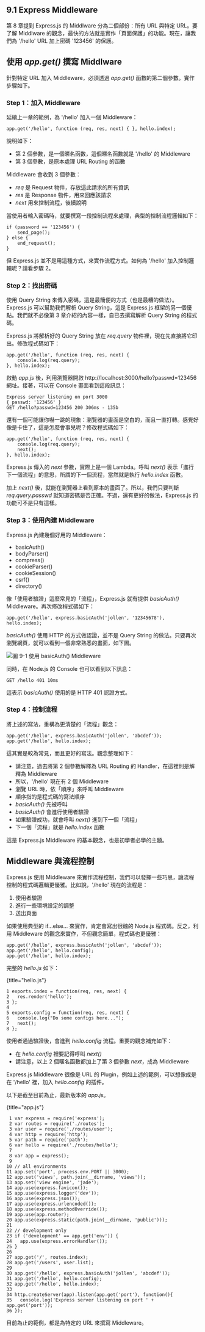 ## 9.1 Express Middleware

第 8 章提到 Express.js 的 Middlware 分為二個部份：所有 URL 與特定 URL。要了解 Middlware 的觀念，最快的方法就是實作「頁面保護」的功能。現在，讓我們為 '/hello' URL 加上密碼 '123456' 的保護。

## 使用 *app.get()* 撰寫 Middlware

針對特定 URL 加入 Middleware，必須透過 *app.get()* 函數的第二個參數。實作步驟如下。

### Step 1：加入 Middleware

延續上一章的範例，為 '/hello' 加入一個 Middleware：

~~~~~~~~
app.get('/hello', function (req, res, next) { }, hello.index);
~~~~~~~~

說明如下：

- 第 2 個參數，是一個暱名函數，這個暱名函數就是 '/hello' 的 Middleware
- 第 3 個參數，是原本處理 URL Routing 的函數

Middleware 會收到 3 個參數：

- *req* 是 Request 物件，存放這此請求的所有資訊
- *res* 是 Response 物件，用來回應該請求
- *next* 用來控制流程，後續說明

當使用者輸入密碼時，就要撰寫一段控制流程來處理，典型的控制流程邏輯如下：

~~~~~~~~
if (password == '123456') {
	send_page();
} else {
	end_request();
}
~~~~~~~~

但 Express.js 並不是用這種方式，來實作流程方式。如何為 '/hello' 加入控制邏輯呢？請看步驟 2。

### Step 2：找出密碼

使用 Query String 來傳入密碼，這是最簡便的方式（也是最糟的做法）。Express.js 可以幫助我們解析 Query String，這是 Express.js 框架的另一個優點。我們就不必像第 3 章介紹的內容一樣，自已去撰寫解析 Query String 的程式碼。

Express.js 將解析好的 Query String 放在 *req.query* 物件裡，現在先直接將它印出。修改程式碼如下：

~~~~~~~~
app.get('/hello', function (req, res, next) {
	console.log(req.query);
}, hello.index);
~~~~~~~~

啟動 *app.js* 後，利用瀏覽器開啟 http://localhost:3000/hello?passwd=123456 網址。接著，可以在 Console 畫面看到這段訊息：

~~~~~~~~
Express server listening on port 3000
{ passwd: '123456' }
GET /hello?passwd=123456 200 306ms - 135b
~~~~~~~~

還有一個可能讓你嚇一跳的現象：瀏覽器的畫面是空白的，而且一直打轉。感覺好像是卡住了，這是怎麼會事兒呢？修改程式碼如下：

~~~~~~~~
app.get('/hello', function (req, res, next) {
	console.log(req.query);
	next();
}, hello.index);
~~~~~~~~

Express.js 傳入的 *next* 參數，實際上是一個 Lambda。呼叫 *next()* 表示「進行下一個流程」的意思，所謂的下一個流程，當然就是執行 *hello.index* 函數。

加上 *next()* 後，就能在瀏覽器上看到原本的畫面了。所以，我們只要判斷 *req.query.passwd* 就知道密碼是否正確。不過，還有更好的做法，Express.js 的功能可不是只有這樣。

### Step 3：使用內建 Middleware

Express.js 內建幾個好用的 Middleware：

- basicAuth()
- bodyParser()
- compress()
- cookieParser()
- cookieSession()
- csrf()
- directory()

像「使用者驗證」這麼常見的「流程」，Express.js 就有提供 *basicAuth()* Middleware。再次修改程式碼如下：

~~~~~~~~
app.get('/hello', express.basicAuth('jollen', '12345678'), hello.index);
~~~~~~~~

*basicAuth()* 使用 HTTP 的方式做認證，並不是 Query String 的做法。只要再次瀏覽網頁，就可以看到一個非常熟悉的畫面，如下圖。

![圖 9-1 使用 *basicAuth()* Middleware](images/figure-9_1.png)

同時，在 Node.js 的 Console 也可以看到以下訊息：

~~~~~~~~
GET /hello 401 10ms
~~~~~~~~

這表示 *basicAuth()* 使用的是 HTTP 401 認證方式。

### Step 4：控制流程

將上述的寫法，重構為更清楚的「流程」觀念：

~~~~~~~~
app.get('/hello', express.basicAuth('jollen', 'abcdef'));
app.get('/hello', hello.index);
~~~~~~~~

這其實是較為常見，而且更好的寫法。觀念整理如下：

- 請注意，過去將第 2 個參數解釋為 URL Routing 的 Handler，在這裡則是解釋為 Middleware
- 所以，'/hello' 現在有 2 個 Middleware
- 瀏覽 URL 時，依「順序」來呼叫 Middleware
- 順序指的是程式碼的寫法順序
- *basicAuth()* 先被呼叫
- *basicAuth()* 會進行使用者驗證
- 如果驗證成功，就會呼叫 *next()* 進到下一個「流程」
- 下一個「流程」就是 *hello.index* 函數

這是 Express.js Middleware 的基本觀念，也是初學者必學的主題。

## Middleware 與流程控制

Express.js 使用 Middleware 來實作流程控制，我們可以發揮一些巧思，讓流程控制的程式碼邏輯更優雅。比如說，'/hello' 現在的流程是：

1. 使用者驗證
2. 進行一些環境設定的調整
3. 送出頁面

如果使用典型的 if...else... 來實作，肯定會寫出很醜的 Node.js 程式碼。反之，利用 Middleware 的觀念來實作，不但觀念簡單，程式碼也更優雅：

~~~~~~~~
app.get('/hello', express.basicAuth('jollen', 'abcdef'));
app.get('/hello', hello.config);
app.get('/hello', hello.index);
~~~~~~~~

完整的 *hello.js* 如下：

{title="hello.js"}
~~~~~~~~
1 exports.index = function(req, res, next) {
2   res.render('hello');
3 };
4 
5 exports.config = function(req, res, next) {
6   console.log("Do some configs here...");
7   next();
8 };
~~~~~~~~

使用者通過驗證後，會進到 *hello.config* 流程。重要的觀念補充如下：

- 在 *hello.config* 裡要記得呼叫 *next()*
- 請注意，以上 2 個暱名函數都加上了第 3 個參數 *next*，成為 Middleware

Express.js Middleware 很像是 URL 的 Plugin，例如上述的範例，可以想像成是在 '/hello' 裡，加入 *hello.config* 的插件。

以下是截至目前為止，最新版本的 *app.js*。

{title="app.js"}
~~~~~~~~
 1 var express = require('express');
 2 var routes = require('./routes');
 3 var user = require('./routes/user');
 4 var http = require('http');
 5 var path = require('path');
 6 var hello = require('./routes/hello');
 7 
 8 var app = express();
 9 
10 // all environments
11 app.set('port', process.env.PORT || 3000);
12 app.set('views', path.join(__dirname, 'views'));
13 app.set('view engine', 'jade');
14 app.use(express.favicon());
15 app.use(express.logger('dev'));
16 app.use(express.json());
17 app.use(express.urlencoded());
18 app.use(express.methodOverride());
19 app.use(app.router);
20 app.use(express.static(path.join(__dirname, 'public')));
21 
22 // development only
23 if ('development' == app.get('env')) {
24   app.use(express.errorHandler());
25 }
26 
27 app.get('/', routes.index);
28 app.get('/users', user.list);
29 
30 app.get('/hello', express.basicAuth('jollen', 'abcdef'));
31 app.get('/hello', hello.config);
32 app.get('/hello', hello.index);
33 
34 http.createServer(app).listen(app.get('port'), function(){
35   console.log('Express server listening on port ' + app.get('port'));
36 });
~~~~~~~~

目前為止的範例，都是為特定的 URL 來撰寫 Middleware。